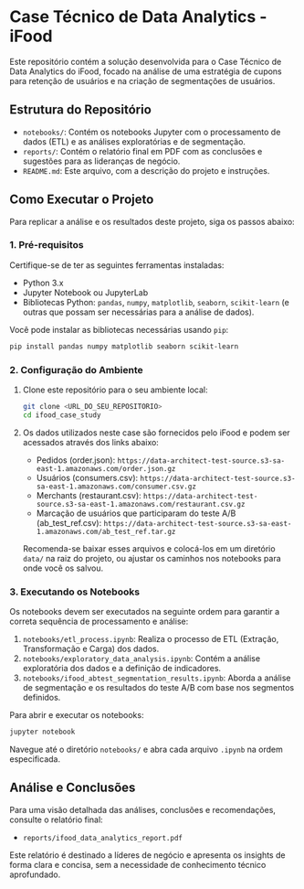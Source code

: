 # Case Técnico de Data Analytics - iFood

Este repositório contém a solução desenvolvida para o Case Técnico de Data Analytics do iFood, focado na análise de uma estratégia de cupons para retenção de usuários e na criação de segmentações de usuários.

## Estrutura do Repositório

- `notebooks/`: Contém os notebooks Jupyter com o processamento de dados (ETL) e as análises exploratórias e de segmentação.
- `reports/`: Contém o relatório final em PDF com as conclusões e sugestões para as lideranças de negócio.
- `README.md`: Este arquivo, com a descrição do projeto e instruções.

## Como Executar o Projeto

Para replicar a análise e os resultados deste projeto, siga os passos abaixo:

### 1. Pré-requisitos

Certifique-se de ter as seguintes ferramentas instaladas:

- Python 3.x
- Jupyter Notebook ou JupyterLab
- Bibliotecas Python: `pandas`, `numpy`, `matplotlib`, `seaborn`, `scikit-learn` (e outras que possam ser necessárias para a análise de dados).

Você pode instalar as bibliotecas necessárias usando `pip`:

```bash
pip install pandas numpy matplotlib seaborn scikit-learn
```

### 2. Configuração do Ambiente

1. Clone este repositório para o seu ambiente local:

   ```bash
   git clone <URL_DO_SEU_REPOSITORIO>
   cd ifood_case_study
   ```

2. Os dados utilizados neste case são fornecidos pelo iFood e podem ser acessados através dos links abaixo:

   - Pedidos (order.json): `https://data-architect-test-source.s3-sa-east-1.amazonaws.com/order.json.gz`
   - Usuários (consumers.csv): `https://data-architect-test-source.s3-sa-east-1.amazonaws.com/consumer.csv.gz`
   - Merchants (restaurant.csv): `https://data-architect-test-source.s3-sa-east-1.amazonaws.com/restaurant.csv.gz`
   - Marcação de usuários que participaram do teste A/B (ab_test_ref.csv): `https://data-architect-test-source.s3-sa-east-1.amazonaws.com/ab_test_ref.tar.gz`

   Recomenda-se baixar esses arquivos e colocá-los em um diretório `data/` na raiz do projeto, ou ajustar os caminhos nos notebooks para onde você os salvou.

### 3. Executando os Notebooks

Os notebooks devem ser executados na seguinte ordem para garantir a correta sequência de processamento e análise:

1. `notebooks/etl_process.ipynb`: Realiza o processo de ETL (Extração, Transformação e Carga) dos dados.
2. `notebooks/exploratory_data_analysis.ipynb`: Contém a análise exploratória dos dados e a definição de indicadores.
3. `notebooks/ifood_abtest_segmentation_results.ipynb`: Aborda a análise de segmentação e os resultados do teste A/B com base nos segmentos definidos.

Para abrir e executar os notebooks:

```bash
jupyter notebook
```

Navegue até o diretório `notebooks/` e abra cada arquivo `.ipynb` na ordem especificada.

## Análise e Conclusões

Para uma visão detalhada das análises, conclusões e recomendações, consulte o relatório final:

- `reports/ifood_data_analytics_report.pdf`

Este relatório é destinado a líderes de negócio e apresenta os insights de forma clara e concisa, sem a necessidade de conhecimento técnico aprofundado.
